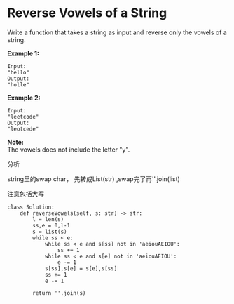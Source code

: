 # Reverse Vowels of a String

Write a function that takes a string as input and reverse only the vowels of a string.

**Example 1:**

```text
Input: 
"hello"
Output: 
"holle"
```

**Example 2:**

```text
Input: 
"leetcode"
Output: 
"leotcede"
```

**Note:**  
The vowels does not include the letter "y".

分析

string里的swap char， 先转成List\(str\) ,swap完了再''.join\(list\)

注意包括大写

```text
class Solution:
    def reverseVowels(self, s: str) -> str:
        l = len(s)
        ss,e = 0,l-1
        s = list(s)
        while ss < e:
            while ss < e and s[ss] not in 'aeiouAEIOU':
                ss += 1
            while ss < e and s[e] not in 'aeiouAEIOU':
                e -= 1
            s[ss],s[e] = s[e],s[ss]
            ss += 1
            e -= 1

        return ''.join(s)
```

